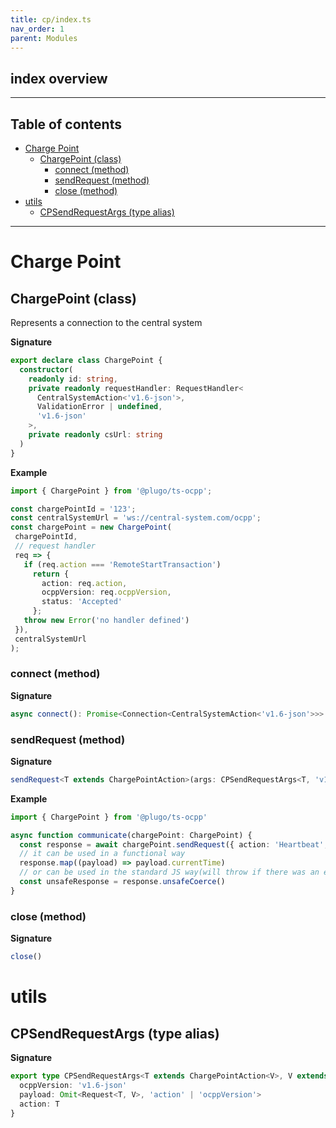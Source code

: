 ```yaml
---
title: cp/index.ts
nav_order: 1
parent: Modules
---
```


## index overview

---

<h2 class="text-delta">Table of contents</h2>

- [Charge Point](#charge-point)
  - [ChargePoint (class)](#chargepoint-class)
    - [connect (method)](#connect-method)
    - [sendRequest (method)](#sendrequest-method)
    - [close (method)](#close-method)
- [utils](#utils)
  - [CPSendRequestArgs (type alias)](#cpsendrequestargs-type-alias)

---

# Charge Point

## ChargePoint (class)

Represents a connection to the central system

**Signature**

```ts
export declare class ChargePoint {
  constructor(
    readonly id: string,
    private readonly requestHandler: RequestHandler<
      CentralSystemAction<'v1.6-json'>,
      ValidationError | undefined,
      'v1.6-json'
    >,
    private readonly csUrl: string
  )
}
```

**Example**

```ts
import { ChargePoint } from '@plugo/ts-ocpp';

const chargePointId = '123';
const centralSystemUrl = 'ws://central-system.com/ocpp';
const chargePoint = new ChargePoint(
 chargePointId,
 // request handler
 req => {
   if (req.action === 'RemoteStartTransaction')
     return {
       action: req.action,
       ocppVersion: req.ocppVersion,
       status: 'Accepted'
     };
   throw new Error('no handler defined')
 }),
 centralSystemUrl
);
```

### connect (method)

**Signature**

```ts
async connect(): Promise<Connection<CentralSystemAction<'v1.6-json'>>>
```

### sendRequest (method)

**Signature**

```ts
sendRequest<T extends ChargePointAction>(args: CPSendRequestArgs<T, 'v1.6-json'>): EitherAsync<OCPPRequestError, Response<T>>
```

**Example**

```ts
import { ChargePoint } from '@plugo/ts-ocpp'

async function communicate(chargePoint: ChargePoint) {
  const response = await chargePoint.sendRequest({ action: 'Heartbeat', ocppVersion: 'v1.6-json', payload: {} })
  // it can be used in a functional way
  response.map((payload) => payload.currentTime)
  // or can be used in the standard JS way(will throw if there was an error)
  const unsafeResponse = response.unsafeCoerce()
}
```

### close (method)

**Signature**

```ts
close()
```

# utils

## CPSendRequestArgs (type alias)

**Signature**

```ts
export type CPSendRequestArgs<T extends ChargePointAction<V>, V extends OCPPVersion> = {
  ocppVersion: 'v1.6-json'
  payload: Omit<Request<T, V>, 'action' | 'ocppVersion'>
  action: T
}
```
